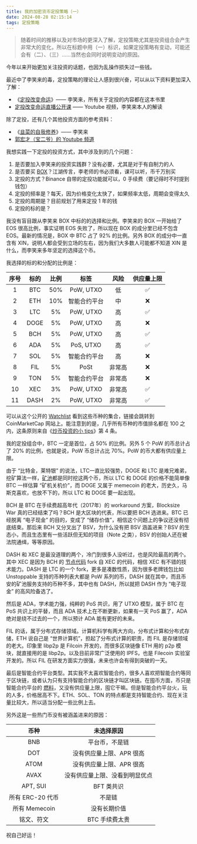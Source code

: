 ```yaml
---
title: 我的加密货币定投策略（一）
date: 2024-08-28 02:15:14
tags: 定投策略
---
```


> 随着时间的推移以及对市场的更深入了解，定投策略尤其是投资组合会产生非常大的变化，所以在标题中用（一）标识，如果定投策略有变动，可能还会有（二）、（三）……当然也会同时说明变动的原因。

今年以来开始更加关注投资的话题，也因为乱操作损失过一些钱。

最近中了李笑来的毒，定投策略的理论让人感到很兴奋，可以从以下资料更加深入了解：
- 《[定投改变命运](https://ri.firesbox.com/#/)》—— 李笑来，所有关于定投的内容都在这本书里
- [定投改变命运直播公开课](https://youtu.be/tmRQImBk6NA?si=Cl7Fwiq2WcfM28P2) —— Youtube 视频，李笑来本人的解读

除了定投，还有几个其他投资方面的参考资料：
- 《[韭菜的自我修养](https://github.com/xiaolai/the-self-cultivation-of-leeks)》—— 李笑来
- [郭宏才（宝二爷）的 Youtube 频道](https://www.youtube.com/@ChandlerGuoChannel)

我想实践一下定投的投资方式，其中涉及到的几个问题：
1. 是否要加入李笑来的投资实践群？没有必要，尤其是对于有自制力的人
2. 是否要买 [BOX](https://b.watch/)？江湖传言，李老师的书必须看，课可以听，币千万别买
3. 定投的方式？Binance 自带的定投功能就可以，0 手续费（要记得时不时提到钱包）
4. 定投的频率是？每天，因为价格变化太快了，如果频率太低，周期会变得太久
5. 定投的周期是？目前规划了用来定投 1 年的钱
4. 定投的标的是？

我没有盲目跟从李笑来 BOX 中标的的选择和比例。李笑来的 BOX 一开始给了 EOS 很高比例，事实证明 EOS 失败了，所以现在 BOX 的成分里已经不包含 EOS。最新的情况是，BOX 中 BTC 占了 92% 的比例。另外 BOX 的成分中一直含有 XIN，说明人都会受到立场的左右，因为我们大多数人可能都不知道 XIN 是什么，而李笑来多年坚定的选择这个币。

我选择的标的和分配的比例是：

|序号|标的|比例|标签|风险|供应量上限|
|:--:|:--:|:--:|:--:|:--:|:--:|
|1|BTC|50%|PoW, UTXO|低|✅|
|2|ETH|10%|智能合约平台|中|❌|
|3|LTC|5%|PoW, UTXO|高|✅|
|4|DOGE|5%|PoW, UTXO|高|❌|
|5|BCH|5%|PoW, UTXO|高|✅|
|6|ADA|5%|PoS, UTXO|高|✅|
|7|SOL|5%|智能合约平台|高|❌|
|8|FIL|5%|PoSt|非常高|❌|
|9|TON|5%|智能合约平台|非常高|❌|
|10|XEC|3%|PoW, UTXO|非常高|✅|
|11|DASH|2%|PoW, UTXO|非常高|✅|

可以从这个公开的 [Watchlist](https://coinmarketcap.com/watchlist/66d339a5c316be09d04b7b16/) 看到这些币种的集合，链接会跳转到 CoinMarketCap 网站上。能注意到的是，几乎所有币种的市值排名都在 100 之内，这条原则来自《[炒币投资的小 tips](/2024/05/04/炒币投资的小-tips/)》第 4 条。


我的定投组合中，BTC 一定是首位，占 50% 的比例。另外 5 个 PoW 的币总计占了 20% 的比例，也就是说，PoW 币总计占比 70%。PoW 的币大都有供应量上限。

由于 “比特金，莱特银” 的说法，LTC一直比较强势，DOGE 和 LTC 是难兄难弟，挖矿算法一样，[矿池](https://www.litecoinpool.org/)都是同时挖这两个币，所以 LTC 和 DOGE 的价格不能简单像 BTC 一样估算 “矿机关机价”，而 DOGE 又属于 memecoin 的老大，历史久，马斯克喜欢，也放不下的，所以 LTC 和 DOGE 要一起出现。

BCH 是 BTC 在手续费超高年代（2017年）的 workaround 方案，Blocksize War 真的已经结束了吗？BCH 是大区块的代表，所以要把 BCH 选进来。BTC 已经脱离 “电子现金” 的目的，变成了 “储存价值”，相信这个问题上的争议还没有彻底结束。那后来 BCH 又分叉出了 BSV，为什么没有把 BSV 涵盖进来？BSV 的生态小，而且生态里有一些活跃但无知的项目（Note 之类），BSV 的创始人还在被法院通缉，等等原因。

DASH 和 XEC 是最没道理的两个，冷门到很多人没听过，也是风险最高的两个。其中 XEC 是因为 BCH 的 [节点代码](https://github.com/bitcoin-cash-node/bitcoin-cash-node) fork 自 XEC 的代码，相信 XEC 有不错的技术能力。DASH 是 LTC 的一个 fork，更多是凑数性质，因为很多老牌钱包比如 Unstoppable 支持的币种列表大都是 PoW 系列的币，DASH 就在其中，而且币安的矿池服务支持的币种不多，其中也有 DASH，所以就把 DASH 作为 “电子现金” 的高风险备选了。

然后是 ADA，学术能力强，纯粹的 PoS 共识，用了 UTXO 模型，属于 BTC 在 PoS 共识上的平替，而且 ADA 技术上在不断更新，如果有一天 PoS 赢了，ADA 绝对是绕不过去的一个，所以预计 ADA 能有更好的未来。

FIL 的话，属于分布式存储领域。计算机科学有两大方向，分布式计算和分布式存储，ETH 说自己是 “世界计算机”，担起了分布式计算的职责，而 FIL 是存储领域的老大。印象里 libp2p 是 Filcoin 开发的，而很多区块链像 ETH 用的 p2p 模块，就直接用的是 libp2p。以及目前非常广泛使用的 IPFS，也是 Filecoin 实验室开发的。所以 FIL 在研发方面实力很强，未来也许会有得到突破的一天。

最后是智能合约平台类型。其实我不太喜欢智能合约，很多人喜欢把智能合约等同于区块链，或者认为只有支持智能合约的区块链才叫区块链。在囤币方面，币只是智能合约平台的 [燃料](/micro-blog/#2024-31)，又没有供应量上限，囤它干嘛。但是智能合约平台火，玩的人多，价格居高不下。ETH、SOL、TON 的特点都是支持智能合约、现在关注量比较大，所以适当分配一些比例上去。

另外这是一些热门币没有被涵盖进来的原因：

|币种|未选择原因|
|:--:|:--:|
|BNB|平台币，不是链|
|DOT|没有供应量上限、APR 很高|
|ATOM|没有供应量上限、APR 很高|
|AVAX|没有供应量上限、没看到明显优点|
|APT, SUI|BFT 类共识|
|所有 ERC-20 代币|不是链|
|所有 Memecoin|没有长期价值|
|铭文、符文|BTC 手续费太贵|

祝自己好运！
